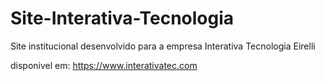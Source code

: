 # Site-Interativa-Tecnologia
Site institucional desenvolvido para a empresa Interativa Tecnologia Eirelli

disponivel em:
https://www.interativatec.com
